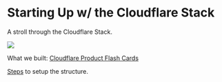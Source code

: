 # Starting Up w/ the Cloudflare Stack

A stroll through the Cloudflare Stack.

[<img src="https://img.youtube.com/vi/FH5-m0aiO5g/0.jpg">](https://youtu.be/FH5-m0aiO5g "The Cloudflare Stack")

What we built: [Cloudflare Product Flash Cards](https://starting-up.craigsdemos.workers.dev/)

[Steps](./steps.md) to setup the structure.
